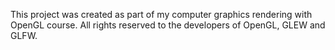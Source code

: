 This project was created as part of my computer graphics rendering with OpenGL course. 
All rights reserved to the developers of OpenGL, GLEW and GLFW.